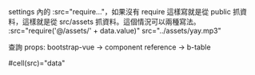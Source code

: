 settings 內的 :src="require..."，如果沒有 require 這樣寫就是從 public 抓資料，這樣就是從 src/assets 抓資料。這個情況可以兩種寫法。
:src="require('@/assets/' + data.value)"
src="../assets/yay.mp3"

查詢 props: bootstrap-vue -> component reference -> b-table 

#cell(src)="data"